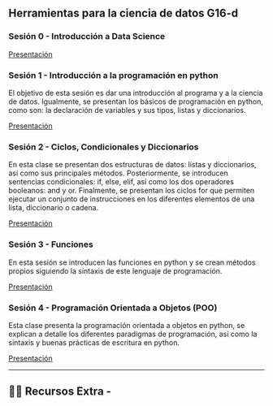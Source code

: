 ## Herramientas para la ciencia de datos G16-d

### Sesión 0 -  Introducción a Data Science 

[Presentación](https://docs.google.com/presentation/d/1_SC28fgPZiDKohKvwXo3TdL3RWoMJJnyqOfjWNNm_9g/edit?usp=sharing)

### Sesión 1 - Introducción a la programación en python

El objetivo de esta sesión es dar una introducción al programa y a la ciencia de datos. Igualmente, se presentan los básicos de programación en python, como son: la declaración de variables y sus tipos, listas y diccionarios.

[Presentación](https://docs.google.com/presentation/d/1wta_zmA0gnpbY8CFF_8duvKcnns49DDrX2eTUZiGqEs/edit#slide=id.p2)

### Sesión 2 - Ciclos, Condicionales y Diccionarios

En esta clase se presentan dos estructuras de datos: listas y diccionarios, así como sus principales métodos. Posteriormente, se introducen sentencias condicionales: if, else, elif, así como los dos operadores booleanos: and y or. Finalmente, se presentan los ciclos for que permiten ejecutar un conjunto de instrucciones en los diferentes elementos de una lista, diccionario o cadena. 

[Presentación](https://docs.google.com/presentation/d/1Tthu3qLHTw6RRSQo0Ta7YJgUBpbxgyvM_id3_LAOWuM/edit#slide=id.p1)

### Sesión 3 - Funciones

En esta sesión se introducen las funciones en python y se crean métodos propios siguiendo la sintaxis de este lenguaje de programación.

[Presentación](https://docs.google.com/presentation/d/1NB158ZNSNJZjt54rC0sdLuVMW7KEXPpfjoW7hRvaf84/edit#slide=id.p1)

### Sesión 4 - Programación Orientada a Objetos (POO)

Esta clase presenta la programación orientada a objetos en python, se explican a detalle los diferentes paradigmas de programación, así como la sintaxis y buenas prácticas de escritura en python. 

[Presentación](https://docs.google.com/presentation/d/1ZcHx9yZJFW5mNCGWehA8Kj3KeEe8wU9iJQcG39eJSPY/edit#slide=id.gba388653f5_0_6)

---

## 👩‍💻 Recursos Extra -

